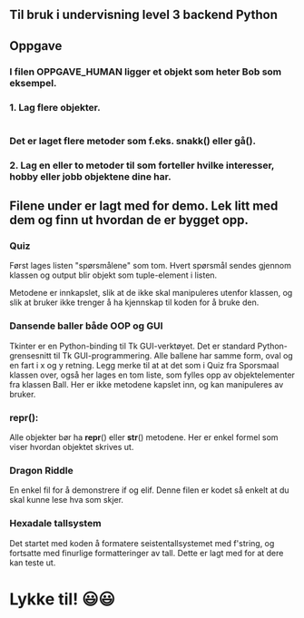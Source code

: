 ## Til bruk i undervisning level 3 backend Python

## Oppgave 
###  I filen OPPGAVE_HUMAN ligger et objekt som heter Bob som eksempel.
### 1. Lag flere objekter.
#

### Det er laget flere metoder som f.eks. snakk() eller gå(). 
### 2. Lag en eller to metoder til som forteller hvilke interesser, hobby eller jobb objektene dine har.

## Filene under er lagt med for demo. Lek litt med dem og finn ut hvordan de er bygget opp.
### Quiz
Først lages listen "spørsmålene" som tom. 
Hvert spørsmål sendes gjennom klassen og output blir objekt som tuple-element i listen.

Metodene er innkapslet, slik at de ikke skal manipuleres utenfor klassen, og slik at bruker ikke trenger å ha kjennskap til 
koden for å bruke den.

### Dansende baller både OOP og GUI
Tkinter er en Python-binding til Tk GUI-verktøyet. Det er standard Python-grensesnitt til Tk GUI-programmering. 
Alle ballene har samme form, oval og en fart i x og y retning. Legg merke til at at det som i Quiz fra Sporsmaal klassen over, også her lages en tom 
liste, som fylles opp av objektelementer fra klassen Ball. Her er ikke metodene kapslet inn, og kan manipuleres av bruker.

### __repr__():
Alle objekter bør ha __repr__() eller __str__() metodene. Her er enkel formel som viser hvordan objektet skrives ut.

### Dragon Riddle
En enkel fil for å demonstrere if og elif. Denne filen er kodet så enkelt at du skal kunne lese hva som skjer. 

### Hexadale tallsystem
Det startet med koden å formatere seistentallsystemet med f'string, og fortsatte med finurlige formatteringer av tall. Dette er lagt med for at dere kan teste ut. 


# Lykke til! 😃😃








